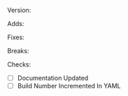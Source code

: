 Version:

Adds:

Fixes:

Breaks:



Checks:
- [ ] Documentation Updated
- [ ] Build Number Incremented In YAML
